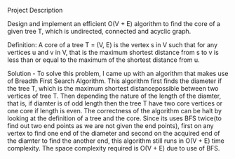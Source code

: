 Project Description

Design and implement an efficient O(V + E) algorithm to find the core of a given tree T, which is undirected, connected and acyclic graph.

Definition: A core of a tree T = (V, E) is the vertex s in V such that for any vertices u and v in V, that is the maximum shortest distance from s to v is less than or equal to the maximum of
the shortest distance from u.

Solution -
To solve this problem, I came up with an algorithm that makes use of Breadth First Search Algorithm. This algorithm first finds the diameter if the tree T, which is the maximum shortest distancepossible between two vertices of tree T. Then depending the nature of the length of the diamter, that is, if diamter is of odd length then the tree T have two core vertices or one core if length is even. The correctness of the algorithm can be halt by looking at the definition of a tree and the core. Since its uses BFS twice(to find out two end points as we are not given the end points), first on any vertex to find one end of the diameter and second on the acquired end of the diamter to find the another end, this algorithm still runs in O(V + E) time complexity. The space complexity required is O(V + E) due to use of BFS.
